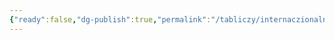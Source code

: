 ```yaml
---
{"ready":false,"dg-publish":true,"permalink":"/tabliczy/internaczionalnaya-gotika/zolotaya-bully-karla-iv/","dgPassFrontmatter":true}
---
```



